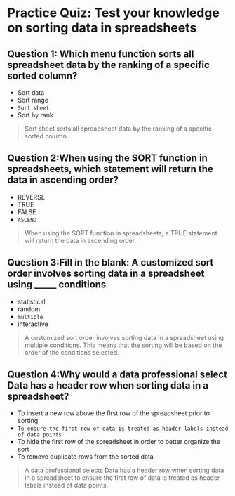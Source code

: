 # Practice Quiz: Test your knowledge on sorting data in spreadsheets

## Question 1: Which menu function sorts all spreadsheet data by the ranking of a specific sorted column?

- Sort data
- Sort range
- `Sort sheet`
- Sort by rank

> Sort sheet sorts all spreadsheet data by the ranking of a specific sorted column.

## Question 2:When using the SORT function in spreadsheets, which statement will return the data in ascending order?

- REVERSE
- TRUE
- FALSE
- `ASCEND`

> When using the SORT function in spreadsheets, a TRUE statement will return the data in ascending order.

## Question 3:Fill in the blank: A customized sort order involves sorting data in a spreadsheet using _____ conditions

- statistical
- random
- `multiple`
- interactive

> A customized sort order involves sorting data in a spreadsheet using multiple conditions. This means that the sorting will be based on the order of the conditions selected.

## Question 4:Why would a data professional select Data has a header row when sorting data in a spreadsheet?

- To insert a new row above the first row of the spreadsheet prior to sorting
- `To ensure the first row of data is treated as header labels instead of data points`
- To hide the first row of the spreadsheet in order to better organize the sort
- To remove duplicate rows from the sorted data

> A data professional selects Data has a header row when sorting data in a spreadsheet to ensure the first row of data is treated as header labels instead of data points.
